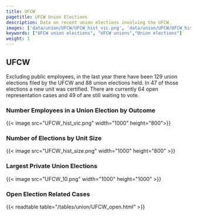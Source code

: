 ```yaml
---
title: UFCW
pagetitle: UFCW Union Elections
description: Data on recent union elections involving the UFCW.
images: ['data/union/UFCW/UFCW_hist_vic.png', 'data/union/UFCW/UFCW_hist_size.png', 'data/union/UFCW/UFCW_10.png']
keywords: ["UFCW union elections", "UFCW unions","Union elections"]
weight: 1
---
```

##  UFCW

Excluding public employees, in the last year there have been 129 union elections filed by the UFCW and 88 union elections held. In 47 of those elections a new unit was certified. There are currently 64 open representation cases and 49 of are still waiting to vote.

### Number Employees in a Union Election by Outcome
{{< image src="UFCW_hist_vic.png" width="1000" height="800">}}

### Number of Elections by Unit Size
{{< image src="UFCW_hist_size.png" width="1000" height="800" >}}

### Largest Private Union Elections
{{< image src="UFCW_10.png" width="1000" height="1000"  >}}

### Open Election Related Cases
{{< readtable table="/tables/union/UFCW_open.html" >}}


